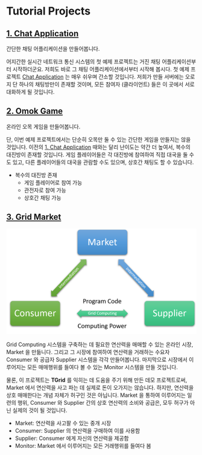 # Tutorial Projects
## [1. Chat Application](chat-application.md)
간단한 채팅 어플리케이션을 만들어봅니다.

어지간한 실시간 네트워크 통신 시스템의 첫 예제 프로젝트는 거진 채팅 어플리케이션부터 시작하더군요. 저희도 바로 그 채팅 어플리케이션에서부터 시작해 봅시다. 첫 예제 프로젝트 [Chat Application](chat-application.md) 는 매우 쉬우며 간소할 것입니다. 저희가 만들 서버에는 오로지 단 하나의 채팅방만이 존재할 것이며, 모든 참여자 (클라이언트) 들은 이 곳에서 서로 대화하게 될 것입니다.




## [2. Omok Game](omok-game.md)
온라인 오목 게임을 만들어봅니다.

단, 이번 예제 프로젝트에서는 단순히 오목만 둘 수 있는 간단한 게임을 만들지는 않을 것입니다. 이전의 [1. Chat Application](#1-chat-application) 때와는 달리 난이도는 약간 더 높여서, 복수의 대진방이 존재할 것입니다. 게임 플레이어들은 각 대진방에 참여하여 직접 대국을 둘 수도 있고, 다른 플레이어들의 대국을 관람할 수도 있으며, 상호간 채팅도 할 수 있습니다.

  - 복수의 대진방 존재
    - 게임 플레이어로 참여 가능
    - 관전자로 참여 가능
    - 상호간 채팅 가능




## [3. Grid Market](grid-market.md)
![Actors](../../../assets/images/projects/grid-market/actors.png)

Grid Computing 시스템을 구축하는 데 필요한 연산력을 매매할 수 있는 온라인 시장, Market 을 만듦니다. 그리고 그 시장에 참여하여 연산력을 거래하는 수요자 Consumer 와 공급자 Supplier 시스템을 각각 만들어봅니다. 마지막으로 시장에서 이루어지는 모든 매매행위를 들여다 볼 수 있는 Monitor 시스템을 만들 것입니다.

물론, 이 프로젝트는 **TGrid** 를 익히는 데 도움을 주기 위해 만든 데모 프로젝트로써, Market 에서 연산력을 사고 파는 데 실제로 돈이 오가지는 않습니다. 하지만, 연산력을 상호 매매한다는 개념 자체가 허구인 것은 아닙니다. Market 을 통하여 이루어지는 일련의 행위, Consumer 와 Supplier 간의 상호 연산력의 소비와 공급은, 모두 허구가 아닌 실제의 것이 될 것입니다.

  - Market: 연산력을 사고팔 수 있는 중개 시장
  - Consumer: Supplier 의 연산력을 구매하여 이를 사용함
  - Supplier: Consumer 에게 자신의 연산력을 제공함
  - Monitor: Market 에서 이루어지는 모든 거래행위를 들여다 봄